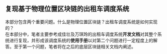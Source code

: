 ## 复现基于物理位置区块链的出租车调度系统
本部分包含两个重要问题。什么是物理位置区块链？出租车调度系统是如何实现的？  
在本部分中，笔者主要参考成佳壮及万琪玲的出租车调度系统**开发文档**对其整个系统进行复现，并形成该调度系统的**使用手册**以对第二个问题进行一定程度上的解答。至于第一个问题，笔者将在之后的底层区块链相关文档内阐述。